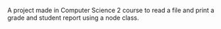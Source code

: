 A project made in Computer Science 2 course to read a file and print a grade and student report using a node class.